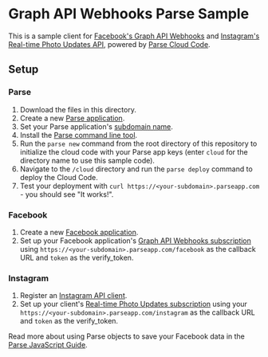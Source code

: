 # Graph API Webhooks Parse Sample

This is a sample client for [Facebook's Graph API Webhooks](https://developers.facebook.com/docs/graph-api/webhooks/) and [Instagram's Real-time Photo Updates API](https://instagram.com/developer/realtime/), powered by [Parse Cloud Code](https://parse.com/docs/js/guide#cloud-code).

## Setup

### Parse
1. Download the files in this directory.
1. Create a new [Parse application](https://parse.com/apps).
1. Set your Parse application's [subdomain name](https://parse.com/docs/js/guide#hosting-choosing-a-subdomain-name).
1. Install the [Parse command line tool](https://parse.com/docs/js/guide#command-line).
1. Run the `parse new` command from the root directory of this repository to initialize the cloud code with your Parse app keys (enter `cloud` for the directory name to use this sample code).
1. Navigate to the `/cloud` directory and run the `parse deploy` command to deploy the Cloud Code.
1. Test your deployment with `curl https://<your-subdomain>.parseapp.com` - you should see "It works!".


### Facebook
1. Create a new [Facebook application](https://developers.facebook.com/apps).
1. Set up your Facebook application's [Graph API Webhooks subscription](https://developers.facebook.com/docs/graph-api/webhooks/#setup) using `https://<your-subdomain>.parseapp.com/facebook` as the callback URL and `token` as the verify_token.

### Instagram
1. Register an [Instagram API client](https://instagram.com/developer/clients/manage/).
1. Set up your client's [Real-time Photo Updates subscription](https://instagram.com/developer/realtime/) using your `https://<your-subdomain>.parseapp.com/instagram` as the callback URL and `token` as the verify_token.

Read more about using Parse objects to save your Facebook data in the [Parse JavaScript Guide](https://parse.com/docs/js/guide).

